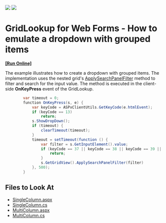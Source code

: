 <!-- default badges list -->
[![](https://img.shields.io/badge/Open_in_DevExpress_Support_Center-FF7200?style=flat-square&logo=DevExpress&logoColor=white)](https://supportcenter.devexpress.com/ticket/details/T1064526)
[![](https://img.shields.io/badge/📖_How_to_use_DevExpress_Examples-e9f6fc?style=flat-square)](https://docs.devexpress.com/GeneralInformation/403183)
<!-- default badges end -->

# GridLookup for Web Forms - How to emulate a dropdown with grouped items
<!-- run online -->
**[[Run Online]](https://codecentral.devexpress.com/454625952/)**
<!-- run online end -->

The example illustrates how to create a dropdown with grouped items. The implementation uses the nested grid's <a href="https://docs.devexpress.com/AspNet/js-ASPxClientGridView.ApplySearchPanelFilter(value)">ApplySearchPanelFilter</a> method to filter and search for the input value. The method is executed in the client-side **OnKeyPress** event of the GridLookup.

```cs
        var timeout = 0;
        function OnKeyPress(s, e) {
            var keyCode = ASPxClientUtils.GetKeyCode(e.htmlEvent);
            if (keyCode == 13)
                return;
            s.ShowDropDown();
            if (timeout) {
                clearTimeout(timeout);
            }
            timeout = setTimeout(function () {
                var filter = s.GetInputElement().value;
                if (keyCode == 37 || keyCode == 38 || keyCode == 39 || keyCode == 40) {
                    return;
                }
                s.GetGridView().ApplySearchPanelFilter(filter)
            }, 500);
        }

```


<!-- default file list -->

## Files to Look At

- [SingleColumn.aspx](./CS/DXWebApplication1/SingleColumn.aspx)
- [SingleColumn.cs](./CS/DXWebApplication1/SingleColumn.aspx.cs)
- [MultiColumn.aspx](./CS/DXWebApplication1/MultiColumn.aspx)
- [MultiColumn.cs](./CS/DXWebApplication1/MultiColumn.aspx.cs)

<!-- default file list end --> 

<!-- 

